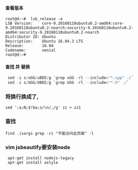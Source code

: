 #### 查看版本
```
root@d:~#  lsb_release -a
LSB Version:    core-9.20160110ubuntu0.2-amd64:core-9.20160110ubuntu0.2-noarch:security-9.20160110ubuntu0.2-amd64:security-9.20160110ubuntu0.2-noarch
Distributor ID: Ubuntu
Description:    Ubuntu 16.04.3 LTS
Release:        16.04
Codename:       xenial
root@d:~# 
```
#### 查找 并 替换
```c
 sed -i s/uGG/uBEE/g `grep uGG -rl --include="*.cpp" ./`
 sed -i s/UGG/UBEE/g `grep UGG -rl --include="*.h" ./` 
```

### 将换行换成了,
```
sed ':a;N;$!ba;s/\n/,/g' zz > zz1
```

### 查找
```
find .|xargs grep -ri "不能访问此页面" -l
```

### vim jsbeautify要安装node
```
 apt-get install nodejs-legacy
 apt-get install astyle
 
```
